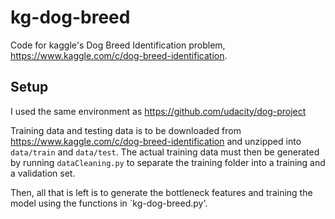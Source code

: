 # kg-dog-breed
Code for kaggle's Dog Breed Identification problem, https://www.kaggle.com/c/dog-breed-identification.

## Setup
I used the same environment as https://github.com/udacity/dog-project

Training data and testing data is to be downloaded from https://www.kaggle.com/c/dog-breed-identification and unzipped into `data/train` and `data/test`. The actual training data must then be generated by running `dataCleaning.py` to separate the training folder into a training and a validation set.

Then, all that is left is to generate the bottleneck features and training the model using the functions in `kg-dog-breed.py'.
